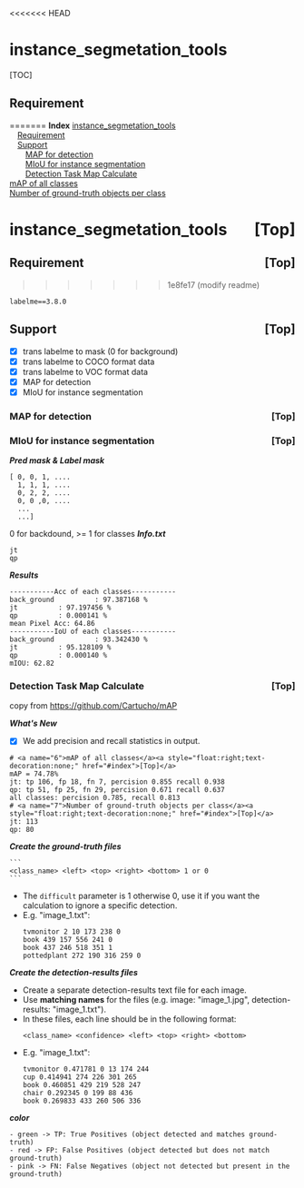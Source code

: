 <<<<<<< HEAD
# instance_segmetation_tools
[TOC]
## Requirement
=======
<a name="index">**Index**</a>
<a href="#0">instance_segmetation_tools</a>  
&emsp;<a href="#1">Requirement</a>  
&emsp;<a href="#2">Support</a>  
&emsp;&emsp;<a href="#3">MAP for detection</a>  
&emsp;&emsp;<a href="#4">MIoU for instance segmentation</a>  
&emsp;&emsp;<a href="#5">Detection Task Map Calculate</a>  
<a href="#6">mAP of all classes</a>  
<a href="#7">Number of ground-truth objects per class</a>  

# <a name="0">instance_segmetation_tools</a><a style="float:right;text-decoration:none;" href="#index">[Top]</a>
## <a name="1">Requirement</a><a style="float:right;text-decoration:none;" href="#index">[Top]</a>
>>>>>>> 1e8fe17 (modify readme)
```
labelme==3.8.0
```
## <a name="2">Support</a><a style="float:right;text-decoration:none;" href="#index">[Top]</a>
- [x] trans labelme to mask (0 for background)
- [x] trans labelme to COCO format data
- [x] trans labelme to VOC format data
- [x] MAP for detection 
- [x] MIoU for instance segmentation

### <a name="3">MAP for detection</a><a style="float:right;text-decoration:none;" href="#index">[Top]</a>
### <a name="4">MIoU for instance segmentation</a><a style="float:right;text-decoration:none;" href="#index">[Top]</a>
***Pred mask & Label mask***
```
[ 0, 0, 1, ....
  1, 1, 1, ....
  0, 2, 2, ....
  0, 0 ,0, ....
  ...
  ...]
```
0 for backdound,  >= 1 for classes
***Info.txt***
```
jt
qp
```
***Results***
```
-----------Acc of each classes-----------
back_ground          : 97.387168 %	
jt          : 97.197456 %	
qp          : 0.000141 %	
mean Pixel Acc: 64.86
-----------IoU of each classes-----------
back_ground          : 93.342430 %	
jt          : 95.128109 %	
qp          : 0.000140 %	
mIOU: 62.82
```


### <a name="5">Detection Task Map Calculate</a><a style="float:right;text-decoration:none;" href="#index">[Top]</a>

copy from https://github.com/Cartucho/mAP

***What's New***
- [x] We add precision and recall statistics in output.
```
# <a name="6">mAP of all classes</a><a style="float:right;text-decoration:none;" href="#index">[Top]</a>
mAP = 74.78%
jt: tp 106, fp 18, fn 7, percision 0.855 recall 0.938
qp: tp 51, fp 25, fn 29, percision 0.671 recall 0.637
all classes: percision 0.785, recall 0.813
# <a name="7">Number of ground-truth objects per class</a><a style="float:right;text-decoration:none;" href="#index">[Top]</a>
jt: 113
qp: 80
```

***Create the ground-truth files***

    ```
    <class_name> <left> <top> <right> <bottom> 1 or 0
    ```
- The `difficult` parameter is 1 otherwise 0, use it if you want the calculation to ignore a specific detection.
- E.g. "image_1.txt":
    ```
    tvmonitor 2 10 173 238 0
    book 439 157 556 241 0
    book 437 246 518 351 1
    pottedplant 272 190 316 259 0
    ```

***Create the detection-results files***

- Create a separate detection-results text file for each image.
- Use **matching names** for the files (e.g. image: "image_1.jpg", detection-results: "image_1.txt").
- In these files, each line should be in the following format:
    ```
    <class_name> <confidence> <left> <top> <right> <bottom>
    ```
- E.g. "image_1.txt":
    ```
    tvmonitor 0.471781 0 13 174 244
    cup 0.414941 274 226 301 265
    book 0.460851 429 219 528 247
    chair 0.292345 0 199 88 436
    book 0.269833 433 260 506 336
    ```

***color***
```
- green -> TP: True Positives (object detected and matches ground-truth)
- red -> FP: False Positives (object detected but does not match ground-truth)
- pink -> FN: False Negatives (object not detected but present in the ground-truth)
```
